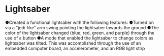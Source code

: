 # Lightsaber

●Created a functional lightsaber with the following features:
●Turned on via a "jedi-like" arm swing pointing the lightsaber towards the ground
●The color of the lightsaber changed (blue, red, green, and purple) through the use of a button
●A mode that enabled the lightsaber to change colors as lightsaber was tilted. This was accomplished through the use of an embedded computer board, an accelerometer, and an RGB light strip
